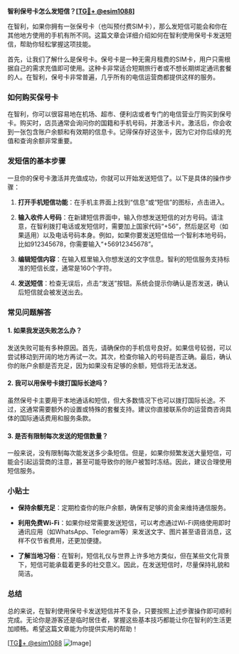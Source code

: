**智利保号卡怎么发短信？[[TG💪+ @esim1088](https://t.me/s/esim1088)]**

在智利，如果你拥有一张保号卡（也叫预付费SIM卡），那么发短信可能会和你在其他地方使用的手机有所不同。这篇文章会详细介绍如何在智利使用保号卡发送短信，帮助你轻松掌握这项技能。

首先，让我们了解什么是保号卡。保号卡是一种无需月租费的SIM卡，用户只需根据自己的需求充值即可使用。这种卡非常适合短期旅行者或不想长期绑定通讯套餐的人。在智利，保号卡非常普遍，几乎所有的电信运营商都提供这样的服务。

### 如何购买保号卡

在智利，你可以很容易地在机场、超市、便利店或者专门的电信营业厅购买到保号卡。购买时，店员通常会询问你的国籍和手机号码，并激活卡片。激活后，你会收到一张包含账户余额和有效期的信息卡。记得保存好这张卡，因为它对你后续的充值和查询余额非常重要。

### 发短信的基本步骤

一旦你的保号卡激活并充值成功，你就可以开始发送短信了。以下是具体的操作步骤：

1. **打开手机短信功能**：在手机主界面上找到“信息”或“短信”的图标，点击进入。
   
2. **输入收件人号码**：在新建短信界面中，输入你想发送短信的对方号码。请注意，在智利拨打电话或发短信时，需要加上国家代码“+56”，然后是区号（如果适用）以及电话号码本身。例如，如果你要发送短信给一个智利本地号码，比如912345678，你需要输入“+56912345678”。

3. **编辑短信内容**：在输入框里输入你想发送的文字信息。智利的短信服务支持标准的短信长度，通常是160个字符。

4. **发送短信**：检查无误后，点击“发送”按钮。系统会提示你确认是否发送，确认后短信就会被发送出去。

### 常见问题解答

#### 1. 如果我发送失败怎么办？

发送失败可能有多种原因。首先，请确保你的手机信号良好。如果信号较弱，可以尝试移动到开阔的地方再试一次。其次，检查你输入的号码是否正确。最后，确认你的账户余额是否充足，因为如果没有足够的余额，短信将无法发送。

#### 2. 我可以用保号卡拨打国际长途吗？

虽然保号卡主要用于本地通话和短信，但大多数情况下也可以拨打国际长途。不过，这通常需要额外的设置或特殊的套餐支持。建议你直接联系你的运营商咨询具体的国际通话费用和服务条款。

#### 3. 是否有限制每次发送的短信数量？

一般来说，没有限制每次能发送多少条短信。但是，如果你频繁发送大量短信，可能会引起运营商的注意，甚至可能导致你的账户被暂时冻结。因此，建议合理使用短信服务。

### 小贴士

- **保持余额充足**：定期检查你的账户余额，确保有足够的资金来维持通信服务。
  
- **利用免费Wi-Fi**：如果你经常需要发送短信，可以考虑通过Wi-Fi网络使用即时通讯应用（如WhatsApp、Telegram等）来发送文字、图片甚至语音消息，这样不仅节省费用，还更加便捷。

- **了解当地习俗**：在智利，短信礼仪与世界上许多地方类似，但在某些文化背景下，短信可能承载着更多的社交意义。因此，在发送短信时，尽量保持礼貌和简洁。

### 总结

总的来说，在智利使用保号卡发送短信并不复杂，只要按照上述步骤操作即可顺利完成。无论你是游客还是临时居住者，掌握这些基本技巧都能让你在智利的生活更加顺畅。希望这篇文章能为你提供实用的帮助！

[[TG💪+ @esim1088](https://t.me/s/esim1088) ![Image](https://i.postimg.cc/4NQfJmqS/Snipaste-2025-05-13-00-14-12.png)]